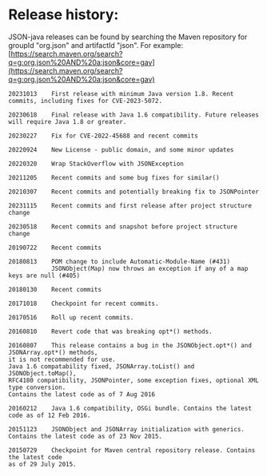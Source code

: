 # Release history:

JSON-java releases can be found by searching the Maven repository for groupId "org.json"
and artifactId "json". For example:
[https://search.maven.org/search?q=g:org.json%20AND%20a:json&core=gav](https://search.maven.org/search?q=g:org.json%20AND%20a:json&core=gav)

~~~
20231013    First release with minimum Java version 1.8. Recent commits, including fixes for CVE-2023-5072.

20230618    Final release with Java 1.6 compatibility. Future releases will require Java 1.8 or greater.

20230227    Fix for CVE-2022-45688 and recent commits

20220924    New License - public domain, and some minor updates

20220320    Wrap StackOverflow with JSONException

20211205    Recent commits and some bug fixes for similar()

20210307    Recent commits and potentially breaking fix to JSONPointer

20231115    Recent commits and first release after project structure change

20230518    Recent commits and snapshot before project structure change

20190722    Recent commits

20180813    POM change to include Automatic-Module-Name (#431)
            JSONObject(Map) now throws an exception if any of a map keys are null (#405)

20180130    Recent commits

20171018    Checkpoint for recent commits.

20170516    Roll up recent commits.

20160810    Revert code that was breaking opt*() methods.

20160807    This release contains a bug in the JSONObject.opt*() and JSONArray.opt*() methods,
it is not recommended for use.
Java 1.6 compatability fixed, JSONArray.toList() and JSONObject.toMap(),
RFC4180 compatibility, JSONPointer, some exception fixes, optional XML type conversion.
Contains the latest code as of 7 Aug 2016

20160212    Java 1.6 compatibility, OSGi bundle. Contains the latest code as of 12 Feb 2016.

20151123    JSONObject and JSONArray initialization with generics. Contains the latest code as of 23 Nov 2015.

20150729    Checkpoint for Maven central repository release. Contains the latest code
as of 29 July 2015.
~~~
